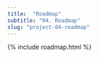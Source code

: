 ```yaml
---
title:  "Roadmap"
subtitle: "04. Roadmap"
slug: "project-04-roadmap"
---
```

{% include roadmap.html %}
